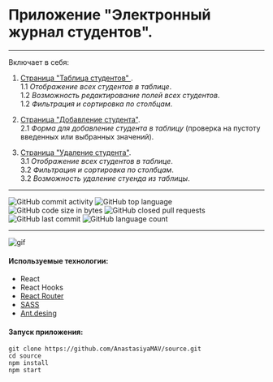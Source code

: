 # Приложение "Электронный журнал студентов".

---

Включает в себя:

1. <ins>Страница "Таблица студентов" </ins>. <br>
   1.1  _Отображение всех студентов в таблице_.<br>
   1.2  _Возможность редактирование полей всех студентов_.<br>
   1.2  _Фильтрация и сортировка по столбцам_.<br>

2. <ins>Страница "Добавление студента"</ins>.<br>
   2.1  _Форма для добавление студента в таблицу_ (проверка на пустоту введенных или выбранных значений).<br>

3. <ins>Страница "Удаление студента"</ins>.<br>
   3.1  _Отображение всех студентов в таблице_.<br>
   3.2  _Фильтрация и сортировка по столбцам_.<br>
   3.2  _Возможность удаление стуенда из таблицы_.<br>

---

![GitHub commit activity](https://img.shields.io/github/commit-activity/y/AnastasiyaMAV/source?color=%23ffcc00) ![GitHub top language](https://img.shields.io/github/languages/top/AnastasiyaMAV/source?color=%23ffcc00) ![GitHub code size in bytes](https://img.shields.io/github/languages/code-size/AnastasiyaMAV/source?color=%23ffcc00) ![GitHub closed pull requests](https://img.shields.io/github/issues-pr-closed/AnastasiyaMAV/source) ![GitHub last commit](https://img.shields.io/github/last-commit/AnastasiyaMAV/source?color=%23ffcc00) ![GitHub language count](https://img.shields.io/github/languages/count/AnastasiyaMAV/source?color=%23ffcc00)

---

![gif](https://github.com/AnastasiyaMAV/source/blob/main/src/components/assets/images/show-app.gif)

#### Используемые технологии:

- React
- React Hooks
- [React Router](https://v5.reactrouter.com/web/guides/quick-start)
- [SASS](https://sass-lang.com/)
- [Ant.desing](https://ant.design/)

#### Запуск приложения:

```
git clone https://github.com/AnastasiyaMAV/source.git
cd source
npm install
npm start
```

